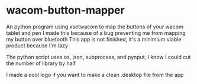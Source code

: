 # wacom-button-mapper
An python program using xsetwacom to map the buttons of your wacom tablet and pen
I made this because of a bug preventing me from mapping my button over bluetooth
This app is not finished, it's a minimium viable product because I'm lazy

The python script uses os, json, subprocess, and pynput, I know I could cut the number of library by half

I made a cool logo if you want to make a clean .desktop file from the app
